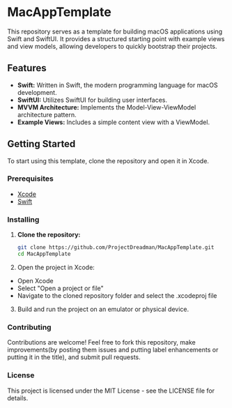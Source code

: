 # MacAppTemplate

This repository serves as a template for building macOS applications using Swift and SwiftUI. It provides a structured starting point with example views and view models, allowing developers to quickly bootstrap their projects.

## Features

- **Swift:** Written in Swift, the modern programming language for macOS development.
- **SwiftUI:** Utilizes SwiftUI for building user interfaces.
- **MVVM Architecture:** Implements the Model-View-ViewModel architecture pattern.
- **Example Views:** Includes a simple content view with a ViewModel.

## Getting Started

To start using this template, clone the repository and open it in Xcode.

### Prerequisites

- [Xcode](https://developer.apple.com/xcode/)
- [Swift](https://swift.org/)

### Installing

1. **Clone the repository:**

   ```sh
   git clone https://github.com/ProjectDreadman/MacAppTemplate.git
   cd MacAppTemplate

2. Open the project in Xcode:

- Open Xcode
- Select "Open a project or file"
- Navigate to the cloned repository folder and select the .xcodeproj file
3. Build and run the project on an emulator or physical device.

### Contributing
Contributions are welcome! Feel free to fork this repository, make improvements(by posting them issues and putting label enhancements or putting it in the title), and submit pull requests.

### License
This project is licensed under the MIT License - see the LICENSE file for details.
